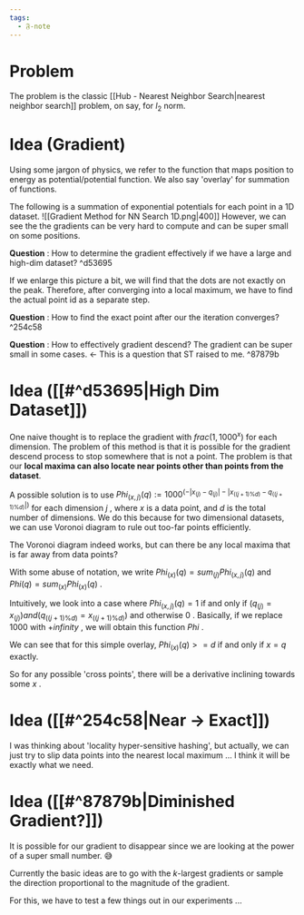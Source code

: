 ```yaml
---
tags:
  - 𝔉-note
---
```

# Problem 

The problem is the classic [[Hub - Nearest Neighbor Search|nearest neighbor search]] problem, on say, for $l_2$ norm. 

# Idea (Gradient)

Using some jargon of physics, we refer to the function that maps position to energy as potential/potential function. We also say 'overlay' for summation of functions. 

The following is a summation of exponential potentials for each point in a 1D dataset. 
![[Gradient Method for NN Search 1D.png|400]]
However, we can see the the gradients can be very hard to compute and can be super small on some positions. 

**Question** : How to determine the gradient effectively if we have a large and high-dim dataset?  ^d53695

If we enlarge this picture a bit, we will find that the dots are not exactly on the peak. Therefore, after converging into a local maximum, we have to find the actual point id as a separate step. 

**Question** : How to find the exact point after our the iteration converges? ^254c58

**Question** : How to effectively gradient descend? The gradient can be super small in some cases. <- This is a question that ST raised to me.  ^87879b

# Idea ([[#^d53695|High Dim Dataset]])

One naive thought is to replace the gradient with $frac(1, 1000^x)$ for each dimension. The problem of this method is that it is possible for the gradient descend process to stop somewhere that is not a point. The problem is that our **local maxima can also locate near points other than points from the dataset**. 

A possible solution is to use $Phi_(x,j)(q):=1000^(-|x_(j)-q_(j)|-|x_((j+1)\%d)-q_((j+1)\%d)|)$ for each dimension $j$ , where $x$ is a data point, and $d$ is the total number of dimensions. We do this because for two dimensional datasets, we can use Voronoi diagram to rule out too-far points efficiently. 

The Voronoi diagram indeed works, but can there be any local maxima that is far away from data points?

With some abuse of notation, we write $Phi_(x)(q) = sum_(j) Phi_(x,j)(q)$ and $Phi(q) = sum_(x) Phi_(x)(q)$ . 

Intuitively, we look into a case where $Phi_(x, j)(q) = 1$ if and only if $(q_(j) = x_(j)) and (q_((j+1) \% d) = x_((j+1) \% d))$ and otherwise $0$ . Basically, if we replace $1000$ with $+infinity$ , we will obtain this function $Phi$ . 

We can see that for this simple overlay, $Phi_(x)(q) >= d$ if and only if $x = q$ exactly. 

So for any possible 'cross points', there will be a derivative inclining towards some $x$ . 

# Idea ([[#^254c58|Near -> Exact]])

I was thinking about 'locality hyper-sensitive hashing', but actually, we can just try to slip data points into the nearest local maximum ... I think it will be exactly what we need. 

# Idea ([[#^87879b|Diminished Gradient?]])

It is possible for our gradient to disappear since we are looking at the power of a super small number. 😅

Currently the basic ideas are to go with the $k$-largest gradients or sample the direction proportional to the magnitude of the gradient. 

For this, we have to test a few things out in our experiments ... 
